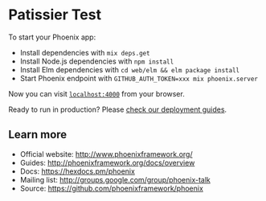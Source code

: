 # Patissier Test

To start your Phoenix app:

  * Install dependencies with `mix deps.get`
  * Install Node.js dependencies with `npm install`
  * Install Elm dependencies with `cd web/elm && elm package install`
  * Start Phoenix endpoint with `GITHUB_AUTH_TOKEN=xxx mix phoenix.server`

Now you can visit [`localhost:4000`](http://localhost:4000) from your browser.

Ready to run in production? Please [check our deployment guides](http://www.phoenixframework.org/docs/deployment).

## Learn more

  * Official website: http://www.phoenixframework.org/
  * Guides: http://phoenixframework.org/docs/overview
  * Docs: https://hexdocs.pm/phoenix
  * Mailing list: http://groups.google.com/group/phoenix-talk
  * Source: https://github.com/phoenixframework/phoenix
